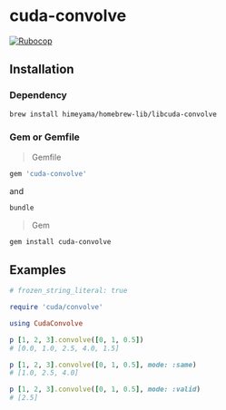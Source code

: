 # cuda-convolve
[![Rubocop](https://github.com/Himeyama/cuda-convolve/actions/workflows/rubocop.yml/badge.svg)](https://github.com/Himeyama/cuda-convolve/actions/workflows/rubocop.yml)

## Installation

### Dependency
```bash
brew install himeyama/homebrew-lib/libcuda-convolve
```

### Gem or Gemfile
> Gemfile
```rb
gem 'cuda-convolve'
```

and

```bash
bundle
```

> Gem
```bash
gem install cuda-convolve
```

## Examples
```rb
# frozen_string_literal: true

require 'cuda/convolve'

using CudaConvolve

p [1, 2, 3].convolve([0, 1, 0.5])
# [0.0, 1.0, 2.5, 4.0, 1.5]
```

```rb
p [1, 2, 3].convolve([0, 1, 0.5], mode: :same)
# [1.0, 2.5, 4.0]
```

```rb
p [1, 2, 3].convolve([0, 1, 0.5], mode: :valid)
# [2.5]
```

